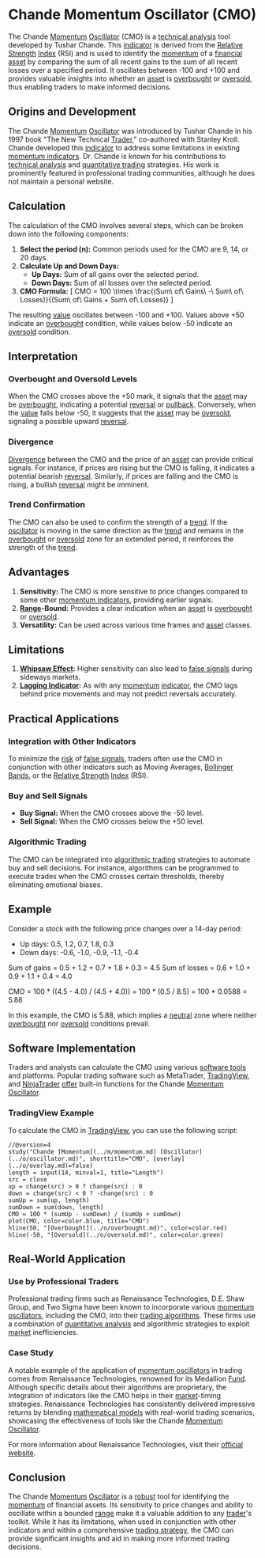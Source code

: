 # Chande Momentum Oscillator (CMO)

The Chande [Momentum](../m/momentum.md) [Oscillator](../o/oscillator.md) (CMO) is a [technical analysis](../t/technical_analysis.md) tool developed by Tushar Chande. This [indicator](../i/indicator.md) is derived from the [Relative Strength](../r/relative_strength.md) [Index](../i/index.md) (RSI) and is used to identify the [momentum](../m/momentum.md) of a [financial asset](../f/financial_asset.md) by comparing the sum of all recent gains to the sum of all recent losses over a specified period. It oscillates between -100 and +100 and provides valuable insights into whether an [asset](../a/asset.md) is [overbought](../o/overbought.md) or [oversold](../o/oversold.md), thus enabling traders to make informed decisions.

## Origins and Development

The Chande [Momentum](../m/momentum.md) [Oscillator](../o/oscillator.md) was introduced by Tushar Chande in his 1997 book "The New Technical [Trader](../t/trader.md)," co-authored with Stanley Kroll. Chande developed this [indicator](../i/indicator.md) to address some limitations in existing [momentum indicators](../m/momentum_indicators.md). Dr. Chande is known for his contributions to [technical analysis](../t/technical_analysis.md) and [quantitative trading](../q/quantitative_trading.md) strategies. His work is prominently featured in professional trading communities, although he does not maintain a personal website.

## Calculation

The calculation of the CMO involves several steps, which can be broken down into the following components:
1. **Select the period (n):** Common periods used for the CMO are 9, 14, or 20 days.
2. **Calculate Up and Down Days:**
   - **Up Days:** Sum of all gains over the selected period.
   - **Down Days:** Sum of all losses over the selected period.
3. **CMO Formula:**
   \[
   CMO = 100 \times \frac{(Sum\ of\ Gains\ -\ Sum\ of\ Losses)}{(Sum\ of\ Gains + Sum\ of\ Losses)}
   \]

The resulting [value](../v/value.md) oscillates between -100 and +100. Values above +50 indicate an [overbought](../o/overbought.md) condition, while values below -50 indicate an [oversold](../o/oversold.md) condition.

## Interpretation

### Overbought and Oversold Levels

When the CMO crosses above the +50 mark, it signals that the [asset](../a/asset.md) may be [overbought](../o/overbought.md), indicating a potential [reversal](../r/reversal.md) or [pullback](../p/pullback.md). Conversely, when the [value](../v/value.md) falls below -50, it suggests that the [asset](../a/asset.md) may be [oversold](../o/oversold.md), signaling a possible upward [reversal](../r/reversal.md). 

### Divergence

[Divergence](../d/divergence.md) between the CMO and the price of an [asset](../a/asset.md) can provide critical signals. For instance, if prices are rising but the CMO is falling, it indicates a potential bearish [reversal](../r/reversal.md). Similarly, if prices are falling and the CMO is rising, a bullish [reversal](../r/reversal.md) might be imminent.

### Trend Confirmation

The CMO can also be used to confirm the strength of a [trend](../t/trend.md). If the [oscillator](../o/oscillator.md) is moving in the same direction as the [trend](../t/trend.md) and remains in the [overbought](../o/overbought.md) or [oversold](../o/oversold.md) zone for an extended period, it reinforces the strength of the [trend](../t/trend.md).

## Advantages

1. **Sensitivity:** The CMO is more sensitive to price changes compared to some other [momentum indicators](../m/momentum_indicators.md), providing earlier signals.
2. **[Range](../r/range.md)-Bound:** Provides a clear indication when an [asset](../a/asset.md) is [overbought](../o/overbought.md) or [oversold](../o/oversold.md).
3. **Versatility:** Can be used across various time frames and [asset](../a/asset.md) classes.

## Limitations

1. **[Whipsaw Effect](../w/whipsaw_effect.md):** Higher sensitivity can also lead to [false signals](../f/false_signals_in_trading.md) during sideways markets.
2. **[Lagging Indicator](../l/lagging_indicator.md):** As with any [momentum](../m/momentum.md) [indicator](../i/indicator.md), the CMO lags behind price movements and may not predict reversals accurately.

## Practical Applications

### Integration with Other Indicators

To minimize the [risk](../r/risk.md) of [false signals](../f/false_signals_in_trading.md), traders often use the CMO in conjunction with other indicators such as Moving Averages, [Bollinger Bands](../b/bollinger_bands.md), or the [Relative Strength](../r/relative_strength.md) [Index](../i/index.md) (RSI).

### Buy and Sell Signals

- **Buy Signal:** When the CMO crosses above the -50 level.
- **Sell Signal:** When the CMO crosses below the +50 level.

### Algorithmic Trading

The CMO can be integrated into [algorithmic trading](../a/algorithmic_trading.md) strategies to automate buy and sell decisions. For instance, algorithms can be programmed to execute trades when the CMO crosses certain thresholds, thereby eliminating emotional biases.

## Example

Consider a stock with the following price changes over a 14-day period:

- Up days: 0.5, 1.2, 0.7, 1.8, 0.3
- Down days: -0.6, -1.0, -0.9, -1.1, -0.4

Sum of gains = 0.5 + 1.2 + 0.7 + 1.8 + 0.3 = 4.5
Sum of losses = 0.6 + 1.0 + 0.9 + 1.1 + 0.4 = 4.0

CMO = 100 * ((4.5 - 4.0) / (4.5 + 4.0)) 
    = 100 * (0.5 / 8.5)
    = 100 * 0.0588 
    = 5.88

In this example, the CMO is 5.88, which implies a [neutral](../n/neutral.md) zone where neither [overbought](../o/overbought.md) nor [oversold](../o/oversold.md) conditions prevail.

## Software Implementation

Traders and analysts can calculate the CMO using various [software tools](../s/software_tools_for_trading.md) and platforms. Popular trading software such as MetaTrader, [TradingView](../t/tradingview.md), and [NinjaTrader](../n/ninjatrader.md) [offer](../o/offer.md) built-in functions for the Chande [Momentum](../m/momentum.md) [Oscillator](../o/oscillator.md). 

### TradingView Example

To calculate the CMO in [TradingView](../t/tradingview.md), you can use the following script:

```pine
//@version=4
study("Chande [Momentum](../m/momentum.md) [Oscillator](../o/oscillator.md)", shorttitle="CMO", [overlay](../o/overlay.md)=false)
length = input(14, minval=1, title="Length")
src = close
up = change(src) > 0 ? change(src) : 0
down = change(src) < 0 ? -change(src) : 0
sumUp = sum(up, length)
sumDown = sum(down, length)
CMO = 100 * (sumUp - sumDown) / (sumUp + sumDown)
plot(CMO, color=color.blue, title="CMO")
hline(50, "[Overbought](../o/overbought.md)", color=color.red)
hline(-50, "[Oversold](../o/oversold.md)", color=color.green)
```

## Real-World Application

### Use by Professional Traders

Professional trading firms such as Renaissance Technologies, D.E. Shaw Group, and Two Sigma have been known to incorporate various [momentum oscillators](../m/momentum_oscillators.md), including the CMO, into their [trading algorithms](../t/trading_algorithms.md). These firms use a combination of [quantitative analysis](../q/quantitative_analysis.md) and algorithmic strategies to exploit [market](../m/market.md) inefficiencies.

### Case Study

A notable example of the application of [momentum oscillators](../m/momentum_oscillators.md) in trading comes from Renaissance Technologies, renowned for its Medallion [Fund](../f/fund.md). Although specific details about their algorithms are proprietary, the integration of indicators like the CMO helps in their [market](../m/market.md)-timing strategies. Renaissance Technologies has consistently delivered impressive returns by blending [mathematical models](../m/mathematical_models_in_trading.md) with real-world trading scenarios, showcasing the effectiveness of tools like the Chande [Momentum](../m/momentum.md) [Oscillator](../o/oscillator.md).

For more information about Renaissance Technologies, visit their [official website](https://www.rentec.com/).

## Conclusion

The Chande [Momentum](../m/momentum.md) [Oscillator](../o/oscillator.md) is a [robust](../r/robust.md) tool for identifying the [momentum](../m/momentum.md) of financial assets. Its sensitivity to price changes and ability to oscillate within a bounded [range](../r/range.md) make it a valuable addition to any [trader](../t/trader.md)'s toolkit. While it has its limitations, when used in conjunction with other indicators and within a comprehensive [trading strategy](../t/trading_strategy.md), the CMO can provide significant insights and aid in making more informed trading decisions.